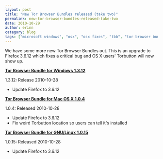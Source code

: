```yaml
---
layout: post
title: "New Tor Browser Bundles released (take two)"
permalink: new-tor-browser-bundles-released-take-two
date: 2010-10-29
author: erinn
category: blog
tags: ["microsoft windows", "osx", "osx fixes", "tbb", "tor browser bundle", "torbutton", "windows bundles"]
---
```


We have some more new Tor Browser Bundles out. This is an upgrade to Firefox 3.6.12 which fixes a critical bug and OS X users' Torbutton will now show up.

**[Tor Browser Bundle for Windows 1.3.12](https://www.torproject.org/projects/torbrowser.html.en)**

1.3.12: Release 2010-10-28

- Update Firefox to 3.6.12

**[Tor Browser Bundle for Mac OS X 1.0.4](https://www.torproject.org/projects/torbrowser.html.en)**

1.0.4: Released 2010-10-28

- Update Firefox to 3.6.12
- Fix weird Torbutton location so users can tell it's installed

**[Tor Browser Bundle for GNU/Linux 1.0.15](https://www.torproject.org/projects/torbrowser.html.en)**

1.0.15: Released 2010-10-28

- Update Firefox to 3.6.12

